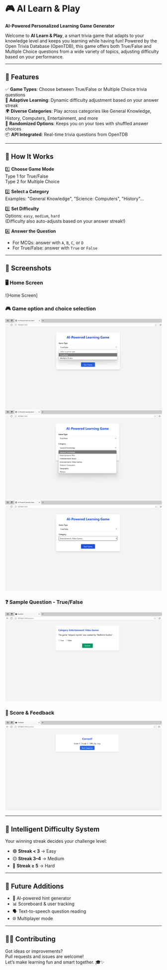 # 🎮 AI Learn & Play

**AI-Powered Personalized Learning Game Generator**

Welcome to **AI Learn & Play**, a smart trivia game that adapts to your knowledge level and keeps you learning while having fun! Powered by the Open Trivia Database (OpenTDB), this game offers both True/False and Multiple Choice questions from a wide variety of topics, adjusting difficulty based on your performance.

---

## 🚀 Features

✅ **Game Types**: Choose between True/False or Multiple Choice trivia questions  
🧠 **Adaptive Learning**: Dynamic difficulty adjustment based on your answer streak  
🌍 **Diverse Categories**: Play across categories like General Knowledge, History, Computers, Entertainment, and more  
🔁 **Randomized Options**: Keeps you on your toes with shuffled answer choices  
📦 **API Integrated**: Real-time trivia questions from OpenTDB  

---

## 🧩 How It Works

1️⃣ **Choose Game Mode**  
Type 1 for True/False  
Type 2 for Multiple Choice  

2️⃣ **Select a Category**  
Examples: "General Knowledge", "Science: Computers", "History"...  

3️⃣ **Set Difficulty**  
Options: `easy`, `medium`, `hard`  
(Difficulty also auto-adjusts based on your answer streak!)

4️⃣ **Answer the Question**  
- For MCQs: answer with `A`, `B`, `C`, or `D`  
- For True/False: answer with `True` or `False`  

---

## 📸 Screenshots

### 🖥️ Home Screen
![Home Screen]

### 🎮 Game option and choice selection
![Game Options](./Screenshot%202025-05-18%20130611.png)  
![Category Selection](./Screenshot%202025-05-18%20130628.png)  
![Game Choice Selected](./Screenshot%202025-05-18%20130731.png)

### ❓ Sample Question - True/False
![True/False Question](./Screenshot%202025-05-18%20130751.png)

### 🧠 Score & Feedback
![Score Feedback](./Screenshot%202025-05-18%20130820.png)

---

## 🧠 Intelligent Difficulty System

Your winning streak decides your challenge level:

- 🟢 **Streak < 3** → Easy  
- 🟡 **Streak 3–4** → Medium  
- 🔴 **Streak ≥ 5** → Hard  

---

## 🔮 Future Additions

- 🧠 AI-powered hint generator  
- 📊 Scoreboard & user tracking  
- 🗣️ Text-to-speech question reading  
- 🌐 Multiplayer mode  

---

## 👩‍💻 Contributing

Got ideas or improvements?  
Pull requests and issues are welcome!  
Let’s make learning fun and smart together. 🎓✨
